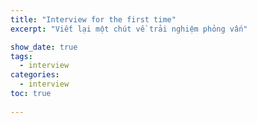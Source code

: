```yaml
---
title: "Interview for the first time"
excerpt: "Viết lại một chút về trải nghiệm phỏng vấn"

show_date: true
tags:
  - interview
categories:
  - interview
toc: true
  
---
```


